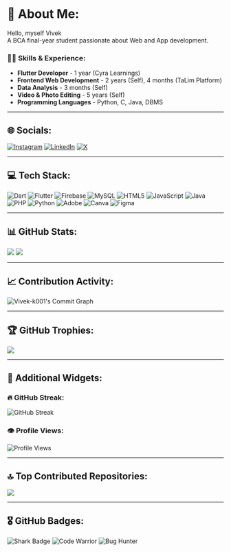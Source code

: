 # 💫 About Me:
Hello, myself Vivek<br>
A BCA final-year student passionate about Web and App development.<br>

### **👨‍💻 Skills & Experience:**
- **Flutter Developer** - 1 year (Cyra Learnings)
- **Frontend Web Development** - 2 years (Self), 4 months (TaLim Platform)
- **Data Analysis** - 3 months (Self)
- **Video & Photo Editing** - 5 years (Self)
- **Programming Languages** - Python, C, Java, DBMS

---
## 🌐 Socials:
[![Instagram](https://img.shields.io/badge/Instagram-%23E4405F.svg?logo=Instagram&logoColor=white)](https://www.instagram.com/vivek2cold) 
[![LinkedIn](https://img.shields.io/badge/LinkedIn-%230077B5.svg?logo=linkedin&logoColor=white)](https://www.linkedin.com/in/vivek-k-b098a732a) 
[![X](https://img.shields.io/badge/X-black.svg?logo=X&logoColor=white)](https://x.com/FrlPlayer)

---
## 💻 Tech Stack:
![Dart](https://img.shields.io/badge/dart-%230175C2.svg?style=for-the-badge&logo=dart&logoColor=white) ![Flutter](https://img.shields.io/badge/Flutter-%2302569B.svg?style=for-the-badge&logo=Flutter&logoColor=white) ![Firebase](https://img.shields.io/badge/firebase-a08021?style=for-the-badge&logo=firebase&logoColor=ffcd34) ![MySQL](https://img.shields.io/badge/mysql-4479A1.svg?style=for-the-badge&logo=mysql&logoColor=white) 
![HTML5](https://img.shields.io/badge/html5-%23E34F26.svg?style=for-the-badge&logo=html5&logoColor=white) ![JavaScript](https://img.shields.io/badge/javascript-%23323330.svg?style=for-the-badge&logo=javascript&logoColor=%23F7DF1E) ![Java](https://img.shields.io/badge/java-%23ED8B00.svg?style=for-the-badge&logo=openjdk&logoColor=white) ![PHP](https://img.shields.io/badge/php-%23777BB4.svg?style=for-the-badge&logo=php&logoColor=white) ![Python](https://img.shields.io/badge/python-3670A0?style=for-the-badge&logo=python&logoColor=ffdd54) 
![Adobe](https://img.shields.io/badge/adobe-%23FF0000.svg?style=for-the-badge&logo=adobe&logoColor=white) ![Canva](https://img.shields.io/badge/Canva-%2300C4CC.svg?style=for-the-badge&logo=Canva&logoColor=white) ![Figma](https://img.shields.io/badge/figma-%23F24E1E.svg?style=for-the-badge&logo=figma&logoColor=white)

---
## 📊 GitHub Stats:
![](https://github-readme-stats.vercel.app/api?username=Vivek-k001&theme=dark&hide_border=true&include_all_commits=true&count_private=false)
![](https://github-readme-stats.vercel.app/api/top-langs/?username=Vivek-k001&theme=dark&hide_border=true&include_all_commits=true&count_private=false&layout=compact)

---
## 📈 Contribution Activity:
![Vivek-k001's Commit Graph](https://github-readme-activity-graph.vercel.app/graph?username=Vivek-k001&theme=react-dark)

---
## 🏆 GitHub Trophies:
![](https://github-profile-trophy.vercel.app/?username=Vivek-k001&theme=radical&no-frame=false&no-bg=false&margin-w=4)

---
## 🎯 Additional Widgets:
### **🔥 GitHub Streak:**
![GitHub Streak](https://streak-stats.demolab.com/?user=Vivek-k001&theme=dark&hide_border=true)

### **👁 Profile Views:**
![Profile Views](https://komarev.com/ghpvc/?username=Vivek-k001&color=blue)

---
## 🔝 Top Contributed Repositories:
![](https://github-contributor-stats.vercel.app/api?username=Vivek-k001&limit=5&theme=dark&combine_all_yearly_contributions=true)

---
## 🎖 GitHub Badges:
![Shark Badge](https://img.shields.io/badge/Shark%20Coder-%23007FFF.svg?style=for-the-badge&logo=shark&logoColor=white) ![Code Warrior](https://img.shields.io/badge/Code%20Warrior-%23FFD700.svg?style=for-the-badge&logo=dev.to&logoColor=black) ![Bug Hunter](https://img.shields.io/badge/Bug%20Hunter-%23FF4500.svg?style=for-the-badge&logo=github&logoColor=white)

<!-- Proudly created with GPRM ( https://gprm.itsvg.in ) -->
